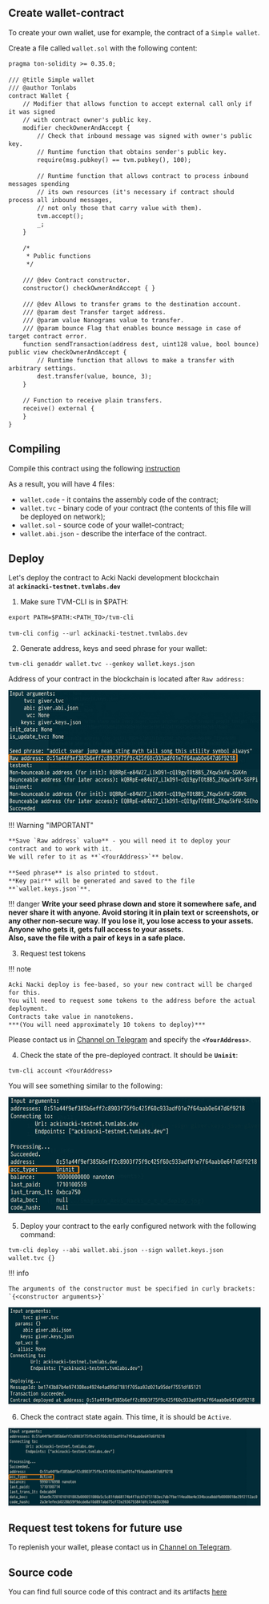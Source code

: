 ## **Create wallet-contract**



To create your own wallet, use for example, the contract of a `Simple wallet`.  

Create a file called `wallet.sol` with the following content:

```solidity
pragma ton-solidity >= 0.35.0;

/// @title Simple wallet
/// @author Tonlabs
contract Wallet {
    // Modifier that allows function to accept external call only if it was signed
    // with contract owner's public key.
    modifier checkOwnerAndAccept {
        // Check that inbound message was signed with owner's public key.
        // Runtime function that obtains sender's public key.
        require(msg.pubkey() == tvm.pubkey(), 100);

        // Runtime function that allows contract to process inbound messages spending
        // its own resources (it's necessary if contract should process all inbound messages,
        // not only those that carry value with them).
        tvm.accept();
        _;
    }

    /*
     * Public functions
     */

    /// @dev Contract constructor.
    constructor() checkOwnerAndAccept { }

    /// @dev Allows to transfer grams to the destination account.
    /// @param dest Transfer target address.
    /// @param value Nanograms value to transfer.
    /// @param bounce Flag that enables bounce message in case of target contract error.
    function sendTransaction(address dest, uint128 value, bool bounce) public view checkOwnerAndAccept {
        // Runtime function that allows to make a transfer with arbitrary settings.
        dest.transfer(value, bounce, 3);
    }
	
    // Function to receive plain transfers.
    receive() external {
    }
}
```


## **Compiling**


Compile this contract using the following [instruction](./create-and-compile-contract.md)

As a result, you will have 4 files:

* `wallet.code` - it contains the assembly code of the contract;
* `wallet.tvc` - binary code of your contract (the contents of this file will be deployed on network);
* `wallet.sol` - source code of your wallet-contract;
* `wallet.abi.json` - describe the interface of the contract.


## **Deploy**


Let's deploy the contract to Acki Nacki development blockchain  
at **`ackinacki-testnet.tvmlabs.dev`**


1) Make sure TVM-CLI is in $PATH:

```shell
export PATH=$PATH:<PATH_TO>/tvm-cli

tvm-cli config --url ackinacki-testnet.tvmlabs.dev
```

2) Generate address, keys and seed phrase for your wallet:

```shell
tvm-cli genaddr wallet.tvc --genkey wallet.keys.json
```

Address of your contract in the blockchain is located after `Raw address:`

<!-- TODO update image -->
![](../../images/n_Acki_Nacki_c_t_n_giver_genn_addr.jpg)

!!! Warning "IMPORTANT" 

    **Save `Raw address` value** - you will need it to deploy your contract and to work with it.  
    We will refer to it as **`<YourAddress>`** below.  
    
    **Seed phrase** is also printed to stdout.  
    **Key pair** will be generated and saved to the file **`wallet.keys.json`**.


!!! danger
    **Write your seed phrase down and store it somewhere safe, and never share it with anyone. Avoid storing it in plain text or screenshots, or any other non-secure way. If you lose it, you lose access to your assets. Anyone who gets it, gets full access to your assets.  
    Also, save the file with a pair of keys in a safe place.**

3) Request test tokens

!!! note 

    Acki Nacki deploy is fee-based, so your new contract will be charged for this.  
    You will need to request some tokens to the address before the actual deployment.  
    Contracts take value in nanotokens.  
    ***(You will need approximately 10 tokens to deploy)***

Please contact us in [Channel on Telegram](https://t.me/+1tWNH2okaPthMWU0) and specify the **`<YourAddress>`**.

4) Check the state of the pre-deployed contract. It should be **`Uninit`**:

```shell
tvm-cli account <YourAddress>
```

You will see something similar to the following:
<!-- TODO update image -->
![](../../images/n_Acki_Nacki_c_t_n_giver_account.jpg)

5) Deploy your contract to the early configured network with the following command:

```shell
tvm-cli deploy --abi wallet.abi.json --sign wallet.keys.json wallet.tvc {}
```

!!! info

    The arguments of the constructor must be specified in curly brackets:  
    `{<constructor arguments>}`

<!-- TODO update image -->
![](../../images/n_Acki_Nacki_c_t_n_giver_deploy.jpg)

6) Check the contract state again. This time, it is should be `Active`.

<!-- TODO update image -->
![](../../images/n_Acki_Nacki_c_t_n_giver_account2.jpg)

## **Request test tokens for future use**

To replenish your wallet, please contact us in [Channel on Telegram](https://t.me/+1tWNH2okaPthMWU0).

## **Source code**

You can find full source code of this contract and its artifacts [here](https://github.com/gosh-sh/gosh-examples/tree/main/contracts/simpleWallet)